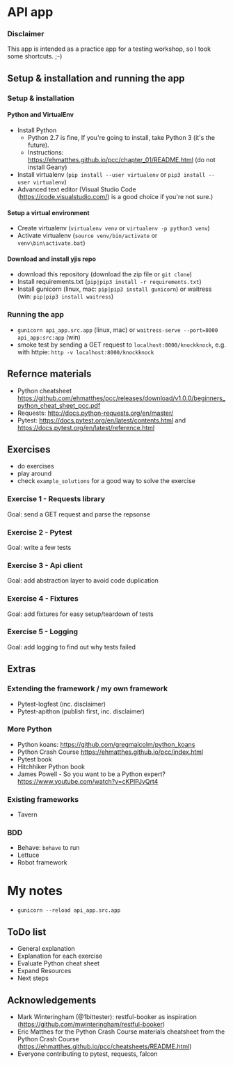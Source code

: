 # API app

### Disclaimer
This app is intended as a practice app for a testing workshop, so I took some shortcuts. ;-)

## Setup & installation and running the app

### Setup & installation

#### Python and VirtualEnv
- Install Python
    - Python 2.7 is fine, If you're going to install, take Python 3 (it's the future).
    - Instructions: https://ehmatthes.github.io/pcc/chapter_01/README.html (do not install Geany)
- Install virtualenv (`pip install --user virtualenv` or `pip3 install --user virtualenv`)
- Advanced text editor (Visual Studio Code (https://code.visualstudio.com/) is a good choice if you're not sure.)

#### Setup a virtual environment
- Create virtualenv (`virtualenv venv` or `virtualenv -p python3 venv`)
- Activate virtualenv (`source venv/bin/activate` or `venv\bin\activate.bat`)

#### Download and install yjis repo
- download this repository (download the zip file or `git clone`)
- Install requirements.txt (`pip|pip3 install -r requirements.txt`)
- Install gunicorn (linux, mac: `pip|pip3 install gunicorn`) or waitress (win: `pip|pip3 install waitress`)

### Running the app
- `gunicorn api_app.src.app` (linux, mac) or `waitress-serve --port=8000 api_app:src:app` (win)
- smoke test by sending a GET request to `localhost:8000/knockknock`, e.g. with httpie: `http -v localhost:8000/knockknock`


## Refernce materials
- Python cheatsheet https://github.com/ehmatthes/pcc/releases/download/v1.0.0/beginners_python_cheat_sheet_pcc.pdf
- Requests: http://docs.python-requests.org/en/master/
- Pytest: https://docs.pytest.org/en/latest/contents.html and https://docs.pytest.org/en/latest/reference.html


## Exercises
- do exercises
- play around
- check `example_solutions` for a good way to solve the exercise

### Exercise 1 - Requests library
Goal: send a GET request and parse the repsonse

### Exercise 2 - Pytest
Goal: write a few tests

### Exercise 3 - Api client
Goal: add abstraction layer to avoid code duplication

### Exercise 4 - Fixtures
Goal: add fixtures for easy setup/teardown of tests

### Exercise 5 - Logging
Goal: add logging to find out why tests failed 


## Extras

### Extending the framework / my own framework
- Pytest-logfest (inc. disclaimer)
- Pytest-apithon (publish first, inc. disclaimer)

### More Python
- Python koans: https://github.com/gregmalcolm/python_koans
- Python Crash Course https://ehmatthes.github.io/pcc/index.html
- Pytest book
- Hitchhiker Python book
- James Powell - So you want to be a Python expert? https://www.youtube.com/watch?v=cKPlPJyQrt4

### Existing frameworks
- Tavern

### BDD
- Behave: `behave` to run
- Lettuce
- Robot framework




# My notes
- `gunicorn --reload api_app.src.app`

## ToDo list
- General explanation
- Explanation for each exercise
- Evaluate Python cheat sheet
- Expand Resources
- Next steps


## Acknowledgements
- Mark Winteringham (@1bittester): restful-booker as inspiration (https://github.com/mwinteringham/restful-booker)
- Eric Matthes for the Python Crash Course materials cheatsheet from the Python Crash Course (https://ehmatthes.github.io/pcc/cheatsheets/README.html)
- Everyone contributing to pytest, requests, falcon